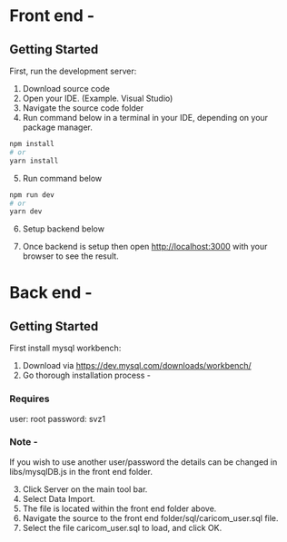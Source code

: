 # Front end -

## Getting Started
First, run the development server:

1. Download source code
2. Open your IDE. (Example. Visual Studio)
3. Navigate the source code folder
4. Run command below in a terminal in your IDE, depending on your package manager.

```bash
npm install
# or
yarn install
```

5. Run command below

```bash
npm run dev
# or
yarn dev
```

6. Setup backend below 

7. Once backend is setup then open [http://localhost:3000](http://localhost:3000) with your browser to see the result.

# Back end -

## Getting Started
First install mysql workbench:

1. Download via https://dev.mysql.com/downloads/workbench/
2. Go thorough installation process - 

### Requires 
user: root
password: svz1

### Note -
If you wish to use another user/password the details can be changed in libs/mysqlDB.js in the front end folder.

3. Click Server on the main tool bar.
4. Select Data Import.
5. The file is located within the front end folder above.
6. Navigate the source to the front end folder/sql/caricom_user.sql file.
7. Select the file caricom_user.sql to load, and click OK.

